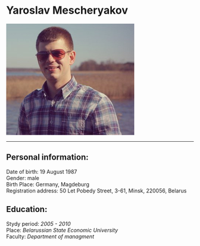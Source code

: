 # Yaroslav Mescheryakov

![My photo](./images/avatar.png "Yaroslav Mescheryakov")

---

## Personal information:

Date of birth: 19 August 1987  
Gender: male  
Birth Place: Germany, Magdeburg  
Registration address: 50 Let Pobedy Street, 3-61, Minsk, 220056, Belarus

## Education:

Stydy period: _2005 \- 2010_  
Place: _Belarussian State Economic University_  
Faculty: _Department of managment_
